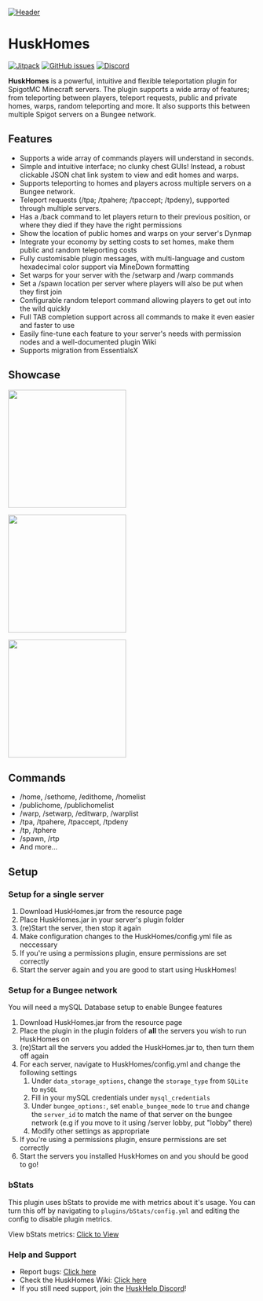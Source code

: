 [![Header](https://i.imgur.com/jh0IKyM.png "Header")](https://www.spigotmc.org/resources/huskhomes.83767/)
# HuskHomes
[![Jitpack](https://jitpack.io/v/WiIIiam278/HuskHomes2.svg)](https://jitpack.io/#WiIIiam278/HuskHomes2)
[![GitHub issues](https://img.shields.io/github/issues/WiIIiam278/HuskHomes2)](https://github.com/WiIIiam278/HuskHomes2/issues)
[![Discord](https://img.shields.io/discord/818135932103557162?color=7289da&logo=discord)](https://discord.gg/tVYhJfyDWG)

**HuskHomes** is a powerful, intuitive and flexible teleportation plugin for SpigotMC Minecraft servers. The plugin supports a wide array of features; from teleporting between players, teleport requests, public and private homes, warps, random teleporting and more. It also supports this between multiple Spigot servers on a Bungee network.

## Features
* Supports a wide array of commands players will understand in seconds.
* Simple and intuitive interface; no clunky chest GUIs! Instead, a robust clickable JSON chat link system to view and edit homes and warps.
* Supports teleporting to homes and players across multiple servers on a Bungee network.
* Teleport requests (/tpa; /tpahere; /tpaccept; /tpdeny), supported through multiple servers.
* Has a /back command to let players return to their previous position, or where they died if they have the right permissions
* Show the location of public homes and warps on your server's Dynmap
* Integrate your economy by setting costs to set homes, make them public and random teleporting costs
* Fully customisable plugin messages, with multi-language and custom hexadecimal color support via MineDown formatting
* Set warps for your server with the /setwarp and /warp commands
* Set a /spawn location per server where players will also be put when they first join
* Configurable random teleport command allowing players to get out into the wild quickly
* Full TAB completion support across all commands to make it even easier and faster to use
* Easily fine-tune each feature to your server's needs with permission nodes and a well-documented plugin Wiki
* Supports migration from EssentialsX

## Showcase
[<img src="https://i.imgur.com/LSo16N7.gif" height="240" />](https://i.imgur.com/nDpxLgZ.mp4)

[<img src="https://i.imgur.com/cNoXKcE.gif" height="240" />](https://i.imgur.com/uvqnC5q.mp4)

[<img src="https://i.imgur.com/JDz1s2Q.gif" height="240" />](https://i.imgur.com/4oyTN7x.mp4)

## Commands
* /home, /sethome, /edithome, /homelist
* /publichome, /publichomelist
* /warp, /setwarp, /editwarp, /warplist
* /tpa, /tpahere, /tpaccept, /tpdeny
* /tp, /tphere
* /spawn, /rtp
* And more...

## Setup
### Setup for a single server
1. Download HuskHomes.jar from the resource page
2. Place HuskHomes.jar in your server's plugin folder
3. (re)Start the server, then stop it again
4. Make configuration changes to the HuskHomes/config.yml file as neccessary
5. If you're using a permissions plugin, ensure permissions are set correctly
6. Start the server again and you are good to start using HuskHomes!

### Setup for a Bungee network
You will need a mySQL Database setup to enable Bungee features
1. Download HuskHomes.jar from the resource page
2. Place the plugin in the plugin folders of **all** the servers you wish to run HuskHomes on
3. (re)Start all the servers you added the HuskHomes.jar to, then turn them off again
4. For each server, navigate to HuskHomes/config.yml and change the following settings
    1. Under `data_storage_options`, change the `storage_type` from `SQLite` to `mySQL`
    2. Fill in your mySQL credentials under `mysql_credentials`
    3. Under `bungee_options:`, set `enable_bungee_mode` to `true` and change the `server_id` to match the name of that server on the bungee network (e.g if you move to it using /server lobby, put "lobby" there)
    4. Modify other settings as appropriate
5. If you're using a permissions plugin, ensure permissions are set correctly
6. Start the servers you installed HuskHomes on and you should be good to go!

### bStats
This plugin uses bStats to provide me with metrics about it's usage. You can turn this off by navigating to `plugins/bStats/config.yml` and editing the config to disable plugin metrics.

View bStats metrics: [Click to View](https://bstats.org/plugin/bukkit/HuskHomes/8430)

### Help and Support
* Report bugs: [Click here](https://github.com/WiIIiam278/HuskHomes2/issues)
* Check the HuskHomes Wiki: [Click here](https://github.com/WiIIiam278/HuskHomes2/wiki)
* If you still need support, join the [HuskHelp Discord](https://discord.gg/tVYhJfyDWG)!
